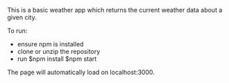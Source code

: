 This is a basic weather app which returns the current weather data about a given city. 

To run:
- ensure npm is installed
- clone or unzip the repository
- run 
$npm install
$npm start

The page will automatically load on localhost:3000.
